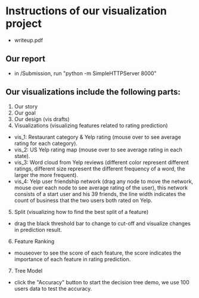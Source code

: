 # Instructions of our visualization project

- writeup.pdf

## Our report

- in /Submission, run "python -m SimpleHTTPServer 8000"

## Our visualizations include the following parts:

1) Our story
2) Our goal
3) Our design (vis drafts)
4) Visualizations (visualizing features related to rating prediction)

 - vis_1: Restaurant category & Yelp rating (mouse over to see average rating for each category).
 - vis_2: US Yelp rating map (mouse over to see average rating in each state).
 - vis_3: Word cloud from Yelp reviews (different color represent different ratings, different size represent the different frequency of a word, the larger the more frequent).
 - vis_4: Yelp user friendship network (drag any node to move the network, mouse over each node to see average rating of the user), this network consists of a start user and his 39 friends, the line width indicates the count of business that the two users both rated on Yelp.

5) Split (visualizing how to find the best split of a feature)

 - drag the black threshold bar to change to cut-off and visualize changes in prediction result.

6) Feature Ranking
- mouseover to see the score of each feature, the score indicates the importance of each feature in rating prediction.

7) Tree Model
- click the "Accuracy" button to start the decision tree demo, we use 100 users data to test the accuracy.
